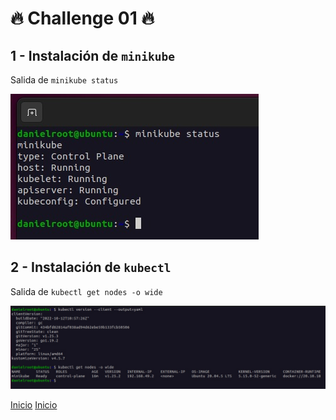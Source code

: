 # 🔥 Challenge 01 🔥 

## 1 - Instalación de  `minikube`

Salida de `minikube status`

![SingleList](./assets/image01.jpg)

## 2 - Instalación de  `kubectl`

Salida de `kubectl get nodes -o wide`

![SingleList](./assets/image02.jpg)

[Inicio](https://github.com/DHB1985/k8sonfiresol)
[Inicio](../k8sonfiresol)